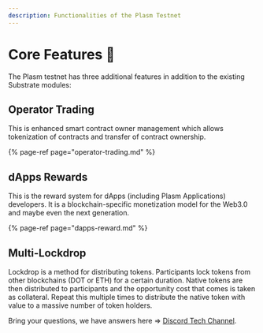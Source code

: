 ```yaml
---
description: Functionalities of the Plasm Testnet
---
```


# Core Features 🏡

The Plasm testnet has three additional features in addition to the existing Substrate modules:

## **Operator Trading**

This is enhanced smart contract owner management which allows tokenization of contracts and transfer of contract ownership.

{% page-ref page="operator-trading.md" %}

## **dApps Rewards**

This is the reward system for dApps \(including Plasm Applications\) developers. It is a blockchain-specific monetization model for the Web3.0 and maybe even the next generation.

{% page-ref page="dapps-reward.md" %}

## **Multi-Lockdrop**

Lockdrop is a method for distributing tokens. Participants lock tokens from other blockchains \(DOT or ETH\) for a certain duration. Native tokens are then distributed to participants and the opportunity cost that comes is taken as collateral. Repeat this multiple times to distribute the native token with value to a massive number of token holders.

Bring your questions, we have answers here =&gt; [Discord Tech Channel](https://discord.gg/Z3nC9U4).

